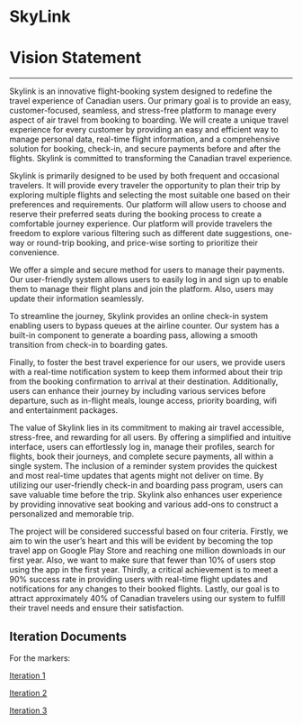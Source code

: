 # SkyLink
# Vision Statement
---

Skylink is an innovative flight-booking system designed to redefine the travel experience of Canadian users. Our primary goal is to provide an easy, customer-focused, seamless, and stress-free platform to manage every aspect of air travel from booking to boarding. We will create a unique travel experience for every customer by providing an easy and efficient way to manage personal data, real-time flight information, and a comprehensive solution for booking, check-in, and secure payments before and after the flights. Skylink is committed to transforming the Canadian travel experience.

Skylink is primarily designed to be used by both frequent and occasional travelers. It will provide every traveler the opportunity to plan their trip by exploring multiple flights and selecting the most suitable one based on their preferences and requirements. Our platform will allow users to choose and reserve their preferred seats during the booking process to create a comfortable journey experience. Our platform will provide travelers the freedom to explore various filtering such as different date suggestions, one-way or round-trip booking, and price-wise sorting to prioritize their convenience.

We offer a simple and secure method for users to manage their payments. Our user-friendly system allows users to easily log in and sign up to enable them to manage their flight plans and join the platform. Also, users may update their information seamlessly.

To streamline the journey, Skylink provides an online check-in system enabling users to bypass queues at the airline counter. Our system has a built-in component to generate a boarding pass, allowing a smooth transition from check-in to boarding gates.

Finally, to foster the best travel experience for our users, we provide users with a real-time notification system to keep them informed about their trip from the booking confirmation to arrival at their destination. Additionally, users can enhance their journey by including various services before departure, such as in-flight meals, lounge access, priority boarding, wifi and entertainment packages.

The value of Skylink lies in its commitment to making air travel accessible, stress-free, and rewarding for all users. By offering a simplified and intuitive interface, users can effortlessly log in, manage their profiles, search for flights, book their journeys, and complete secure payments, all within a single system. The inclusion of a reminder system provides the quickest and most real-time updates that agents might not deliver on time. By utilizing our user-friendly check-in and boarding pass program, users can save valuable time before the trip. Skylink also enhances user experience by providing innovative seat booking and various add-ons to construct a personalized and memorable trip.

The project will be considered successful based on four criteria. Firstly, we aim to win the user’s heart and this will be evident by becoming the top travel app on Google Play Store and reaching one million downloads in our first year.  Also, we want to make sure that fewer than 10% of users stop using the app in the first year. Thirdly, a critical achievement is to meet a 90% success rate in providing users with real-time flight updates and notifications for any changes to their booked flights. Lastly, our goal is to attract approximately 40% of Canadian travelers using our system to fulfill their travel needs and ensure their satisfaction.


## Iteration Documents
For the markers:

[Iteration 1](https://code.cs.umanitoba.ca/comp3350-winter2024/shadedragon-a02-6/-/blob/main/docs/Iteration%201.md?ref_type=heads)

[Iteration 2](https://code.cs.umanitoba.ca/comp3350-winter2024/shadedragon-a02-6/-/blob/main/docs/Iteration%202.md?ref_type=heads)

[Iteration 3](https://code.cs.umanitoba.ca/comp3350-winter2024/shadedragon-a02-6/-/blob/main/docs/Iteration%203.md?ref_type=heads)


